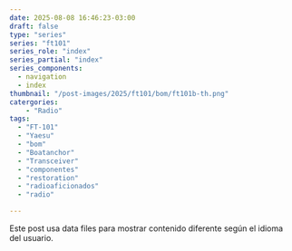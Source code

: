 ```yaml
---
date: 2025-08-08 16:46:23-03:00
draft: false
type: "series"
series: "ft101"
series_role: "index"
series_partial: "index"
series_components:
  - navigation
  - index
thumbnail: "/post-images/2025/ft101/bom/ft101b-th.png"
catergories:
    - "Radio"
tags: 
  - "FT-101"
  - "Yaesu"
  - "bom"
  - "Boatanchor"
  - "Transceiver"
  - "componentes"
  - "restoration"
  - "radioaficionados"
  - "radio" 

---
```

Este post usa data files para mostrar contenido diferente según el idioma del usuario.
